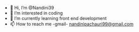 - 👋 Hi, I’m @Nandini39
- 👀 I’m interested in coding
- 🌱 I’m currently learning front end development
- 📫 How to reach me -gmail- nandinipachauri99@gmail.com

<!---
Nandini39/Nandini39 is a ✨ special ✨ repository because its `README.md` (this file) appears on your GitHub profile.
You can click the Preview link to take a look at your changes.
--->
